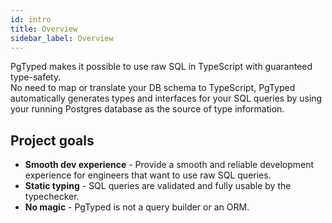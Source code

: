 ```yaml
---
id: intro
title: Overview 
sidebar_label: Overview
---
```


PgTyped makes it possible to use raw SQL in TypeScript with guaranteed type-safety.  
No need to map or translate your DB schema to TypeScript, PgTyped automatically generates types and interfaces for your SQL queries by using your running Postgres database as the source of type information.


## Project goals
* **Smooth dev experience** - Provide a smooth and reliable development experience for engineers that want to use raw SQL queries.
* **Static typing** - SQL queries are validated and fully usable by the typechecker.
* **No magic** - PgTyped is not a query builder or an ORM.
